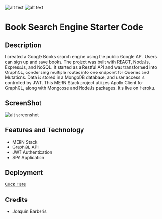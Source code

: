 
![alt text](https://img.shields.io/badge/License-GPLv2-brightgreen)
![alt text](https://img.shields.io/badge/Ver.-1.0.0-blue)
# Book Search Engine Starter Code

## Description

I created a Google Books search engine using the public Google API. Users can sign up and save books. The project was built with REACT, NodeJs, ExpressJs, and NoSQL. It started as a Restful API and was transformed into GraphQL, condensing multiple routes into one endpoint for Queries and Mutations. Data is stored in a MongoDB database, and user access is controlled by JWT. This MERN Stack project utilizes Apollo Client for GraphQL, along with Mongoose and NodeJs packages. It's live on Heroku.

## ScreenShot

![alt screenshot]()

## Features and Technology

- MERN Stack
- GraphQL API
- JWT Authentication
- SPA Application

  

## Deployment
[Click Here](https://book-search-mongo-dbc26e8e7ab7.herokuapp.com)


## Credits

* Joaquin Barberis

